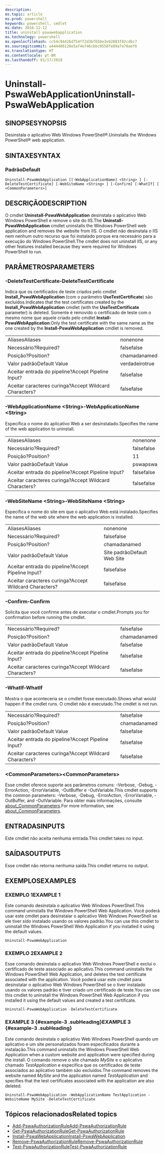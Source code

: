 ```yaml
---
description: 
ms.topic: article
ms.prod: powershell
keywords: powershell, cmdlet
ms.date: 2016-12-12
title: uninstall pswawebapplication
ms.technology: powershell
ms.openlocfilehash: cc54c94426d754ff2d3bf658e3e92083f02cd6c7
ms.sourcegitcommit: a444406120e5af4e746cbbc0558fe89a7e78aef6
ms.translationtype: HT
ms.contentlocale: pt-BR
ms.lasthandoff: 01/17/2018
---
```

# <a name="uninstall-pswawebapplication"></a><span data-ttu-id="6a38c-103">Uninstall-PswaWebApplication</span><span class="sxs-lookup"><span data-stu-id="6a38c-103">Uninstall-PswaWebApplication</span></span>

## <a name="synopsis"></a><span data-ttu-id="6a38c-104">SINOPSE</span><span class="sxs-lookup"><span data-stu-id="6a38c-104">SYNOPSIS</span></span>

<span data-ttu-id="6a38c-105">Desinstala o aplicativo Web Windows PowerShell®.</span><span class="sxs-lookup"><span data-stu-id="6a38c-105">Uninstalls the Windows PowerShell® web application.</span></span>

## <a name="syntax"></a><span data-ttu-id="6a38c-106">SINTAXE</span><span class="sxs-lookup"><span data-stu-id="6a38c-106">SYNTAX</span></span>

### <a name="default"></a><span data-ttu-id="6a38c-107">Padrão</span><span class="sxs-lookup"><span data-stu-id="6a38c-107">Default</span></span>
```
Uninstall-PswaWebApplication [[-WebApplicationName] <String> ] [-DeleteTestCertificate] [-WebSiteName <String> ] [-Confirm] [-WhatIf] [ <CommonParameters>]
```

## <a name="description"></a><span data-ttu-id="6a38c-108">DESCRIÇÃO</span><span class="sxs-lookup"><span data-stu-id="6a38c-108">DESCRIPTION</span></span>

<span data-ttu-id="6a38c-109">O cmdlet **Uninstall-PswaWebApplication** desinstala o aplicativo Web Windows PowerShell e remove o site do IIS.</span><span class="sxs-lookup"><span data-stu-id="6a38c-109">The **Uninstall-PswaWebApplication** cmdlet uninstalls the Windows PowerShell web application and removes the website from IIS.</span></span> <span data-ttu-id="6a38c-110">O cmdlet não desinstala o IIS nem nenhum outro recurso que foi instalado porque era necessário para a execução do Windows PowerShell.</span><span class="sxs-lookup"><span data-stu-id="6a38c-110">The cmdlet does not uninstall IIS, or any other features installed because they were required for Windows PowerShell to run.</span></span>

## <a name="parameters"></a><span data-ttu-id="6a38c-111">PARÂMETROS</span><span class="sxs-lookup"><span data-stu-id="6a38c-111">PARAMETERS</span></span>

### <a name="-deletetestcertificate"></a><span data-ttu-id="6a38c-112">-DeleteTestCertificate</span><span class="sxs-lookup"><span data-stu-id="6a38c-112">-DeleteTestCertificate</span></span>

<span data-ttu-id="6a38c-113">Indica que os certificados de teste criados pelo cmdlet **Install\_PswaWebApplication** (com o parâmetro **UseTestCertificate**) são excluídos.</span><span class="sxs-lookup"><span data-stu-id="6a38c-113">Indicates that the test certificates created by the **Install\_PswaWebApplication** cmdlet (with the **UseTestCertificate** parameter) is deleted.</span></span>
<span data-ttu-id="6a38c-114">Somente é removido o certificado de teste com o mesmo nome que aquele criado pelo cmdlet **Install-PswaWebApplication**.</span><span class="sxs-lookup"><span data-stu-id="6a38c-114">Only the test certificate with the same name as the one created by the **Install-PswaWebApplication** cmdlet is removed.</span></span>

|||  
|-|-|
| <span data-ttu-id="6a38c-115">Aliases</span><span class="sxs-lookup"><span data-stu-id="6a38c-115">Aliases</span></span>                              | <span data-ttu-id="6a38c-116">none</span><span class="sxs-lookup"><span data-stu-id="6a38c-116">none</span></span>                                 |
| <span data-ttu-id="6a38c-117">Necessário?</span><span class="sxs-lookup"><span data-stu-id="6a38c-117">Required?</span></span>                            | <span data-ttu-id="6a38c-118">false</span><span class="sxs-lookup"><span data-stu-id="6a38c-118">false</span></span>                                |
| <span data-ttu-id="6a38c-119">Posição?</span><span class="sxs-lookup"><span data-stu-id="6a38c-119">Position?</span></span>                            | <span data-ttu-id="6a38c-120">chamada</span><span class="sxs-lookup"><span data-stu-id="6a38c-120">named</span></span>                                |
| <span data-ttu-id="6a38c-121">Valor padrão</span><span class="sxs-lookup"><span data-stu-id="6a38c-121">Default Value</span></span>                        | <span data-ttu-id="6a38c-122">verdadeiro</span><span class="sxs-lookup"><span data-stu-id="6a38c-122">true</span></span>                                 |
| <span data-ttu-id="6a38c-123">Aceitar entrada do pipeline?</span><span class="sxs-lookup"><span data-stu-id="6a38c-123">Accept Pipeline Input?</span></span>               | <span data-ttu-id="6a38c-124">false</span><span class="sxs-lookup"><span data-stu-id="6a38c-124">false</span></span>                                |
| <span data-ttu-id="6a38c-125">Aceitar caracteres curinga?</span><span class="sxs-lookup"><span data-stu-id="6a38c-125">Accept Wildcard Characters?</span></span>          | <span data-ttu-id="6a38c-126">false</span><span class="sxs-lookup"><span data-stu-id="6a38c-126">false</span></span>                                |

### <a name="-webapplicationname-ltstringgt"></a><span data-ttu-id="6a38c-127">-WebApplicationName &lt;String&gt;</span><span class="sxs-lookup"><span data-stu-id="6a38c-127">-WebApplicationName &lt;String&gt;</span></span>

<span data-ttu-id="6a38c-128">Especifica o nome do aplicativo Web a ser desinstalado.</span><span class="sxs-lookup"><span data-stu-id="6a38c-128">Specifies the name of the web application to uninstall.</span></span>

|||  
|-|-|
| <span data-ttu-id="6a38c-129">Aliases</span><span class="sxs-lookup"><span data-stu-id="6a38c-129">Aliases</span></span>                              | <span data-ttu-id="6a38c-130">none</span><span class="sxs-lookup"><span data-stu-id="6a38c-130">none</span></span>                                 |
| <span data-ttu-id="6a38c-131">Necessário?</span><span class="sxs-lookup"><span data-stu-id="6a38c-131">Required?</span></span>                            | <span data-ttu-id="6a38c-132">false</span><span class="sxs-lookup"><span data-stu-id="6a38c-132">false</span></span>                                |
| <span data-ttu-id="6a38c-133">Posição?</span><span class="sxs-lookup"><span data-stu-id="6a38c-133">Position?</span></span>                            | <span data-ttu-id="6a38c-134">1</span><span class="sxs-lookup"><span data-stu-id="6a38c-134">1</span></span>                                    |
| <span data-ttu-id="6a38c-135">Valor padrão</span><span class="sxs-lookup"><span data-stu-id="6a38c-135">Default Value</span></span>                        | <span data-ttu-id="6a38c-136">pswa</span><span class="sxs-lookup"><span data-stu-id="6a38c-136">pswa</span></span>                                 |
| <span data-ttu-id="6a38c-137">Aceitar entrada do pipeline?</span><span class="sxs-lookup"><span data-stu-id="6a38c-137">Accept Pipeline Input?</span></span>               | <span data-ttu-id="6a38c-138">false</span><span class="sxs-lookup"><span data-stu-id="6a38c-138">false</span></span>                                |
| <span data-ttu-id="6a38c-139">Aceitar caracteres curinga?</span><span class="sxs-lookup"><span data-stu-id="6a38c-139">Accept Wildcard Characters?</span></span>          | <span data-ttu-id="6a38c-140">false</span><span class="sxs-lookup"><span data-stu-id="6a38c-140">false</span></span>                                |

### <a name="-websitename-ltstringgt"></a><span data-ttu-id="6a38c-141">-WebSiteName &lt;String&gt;</span><span class="sxs-lookup"><span data-stu-id="6a38c-141">-WebSiteName &lt;String&gt;</span></span>

<span data-ttu-id="6a38c-142">Especifica o nome do site em que o aplicativo Web está instalado.</span><span class="sxs-lookup"><span data-stu-id="6a38c-142">Specifies the name of the web site where the web application is installed.</span></span>

|||  
|-|-|
| <span data-ttu-id="6a38c-143">Aliases</span><span class="sxs-lookup"><span data-stu-id="6a38c-143">Aliases</span></span>                              | <span data-ttu-id="6a38c-144">none</span><span class="sxs-lookup"><span data-stu-id="6a38c-144">none</span></span>                                 |
| <span data-ttu-id="6a38c-145">Necessário?</span><span class="sxs-lookup"><span data-stu-id="6a38c-145">Required?</span></span>                            | <span data-ttu-id="6a38c-146">false</span><span class="sxs-lookup"><span data-stu-id="6a38c-146">false</span></span>                                |
| <span data-ttu-id="6a38c-147">Posição?</span><span class="sxs-lookup"><span data-stu-id="6a38c-147">Position?</span></span>                            | <span data-ttu-id="6a38c-148">chamada</span><span class="sxs-lookup"><span data-stu-id="6a38c-148">named</span></span>                                |
| <span data-ttu-id="6a38c-149">Valor padrão</span><span class="sxs-lookup"><span data-stu-id="6a38c-149">Default Value</span></span>                        | <span data-ttu-id="6a38c-150">Site padrão</span><span class="sxs-lookup"><span data-stu-id="6a38c-150">Default Web Site</span></span>                     |
| <span data-ttu-id="6a38c-151">Aceitar entrada do pipeline?</span><span class="sxs-lookup"><span data-stu-id="6a38c-151">Accept Pipeline Input?</span></span>               | <span data-ttu-id="6a38c-152">false</span><span class="sxs-lookup"><span data-stu-id="6a38c-152">false</span></span>                                |
| <span data-ttu-id="6a38c-153">Aceitar caracteres curinga?</span><span class="sxs-lookup"><span data-stu-id="6a38c-153">Accept Wildcard Characters?</span></span>          | <span data-ttu-id="6a38c-154">false</span><span class="sxs-lookup"><span data-stu-id="6a38c-154">false</span></span>                                |

### <a name="-confirm"></a><span data-ttu-id="6a38c-155">-Confirm</span><span class="sxs-lookup"><span data-stu-id="6a38c-155">-Confirm</span></span>

<span data-ttu-id="6a38c-156">Solicita que você confirme antes de executar o cmdlet.</span><span class="sxs-lookup"><span data-stu-id="6a38c-156">Prompts you for confirmation before running the cmdlet.</span></span>

|||  
|-|-|
| <span data-ttu-id="6a38c-157">Necessário?</span><span class="sxs-lookup"><span data-stu-id="6a38c-157">Required?</span></span>                            | <span data-ttu-id="6a38c-158">false</span><span class="sxs-lookup"><span data-stu-id="6a38c-158">false</span></span>                                |
| <span data-ttu-id="6a38c-159">Posição?</span><span class="sxs-lookup"><span data-stu-id="6a38c-159">Position?</span></span>                            | <span data-ttu-id="6a38c-160">chamada</span><span class="sxs-lookup"><span data-stu-id="6a38c-160">named</span></span>                                |
| <span data-ttu-id="6a38c-161">Valor padrão</span><span class="sxs-lookup"><span data-stu-id="6a38c-161">Default Value</span></span>                        | <span data-ttu-id="6a38c-162">false</span><span class="sxs-lookup"><span data-stu-id="6a38c-162">false</span></span>                                |
| <span data-ttu-id="6a38c-163">Aceitar entrada do pipeline?</span><span class="sxs-lookup"><span data-stu-id="6a38c-163">Accept Pipeline Input?</span></span>               | <span data-ttu-id="6a38c-164">false</span><span class="sxs-lookup"><span data-stu-id="6a38c-164">false</span></span>                                |
| <span data-ttu-id="6a38c-165">Aceitar caracteres curinga?</span><span class="sxs-lookup"><span data-stu-id="6a38c-165">Accept Wildcard Characters?</span></span>          | <span data-ttu-id="6a38c-166">false</span><span class="sxs-lookup"><span data-stu-id="6a38c-166">false</span></span>                                |

### <a name="-whatif"></a><span data-ttu-id="6a38c-167">-WhatIf</span><span class="sxs-lookup"><span data-stu-id="6a38c-167">-WhatIf</span></span>

<span data-ttu-id="6a38c-168">Mostra o que aconteceria se o cmdlet fosse executado.</span><span class="sxs-lookup"><span data-stu-id="6a38c-168">Shows what would happen if the cmdlet runs.</span></span>
<span data-ttu-id="6a38c-169">O cmdlet não é executado.</span><span class="sxs-lookup"><span data-stu-id="6a38c-169">The cmdlet is not run.</span></span>

|||  
|-|-|
| <span data-ttu-id="6a38c-170">Necessário?</span><span class="sxs-lookup"><span data-stu-id="6a38c-170">Required?</span></span>                            | <span data-ttu-id="6a38c-171">false</span><span class="sxs-lookup"><span data-stu-id="6a38c-171">false</span></span>                                |
| <span data-ttu-id="6a38c-172">Posição?</span><span class="sxs-lookup"><span data-stu-id="6a38c-172">Position?</span></span>                            | <span data-ttu-id="6a38c-173">chamada</span><span class="sxs-lookup"><span data-stu-id="6a38c-173">named</span></span>                                |
| <span data-ttu-id="6a38c-174">Valor padrão</span><span class="sxs-lookup"><span data-stu-id="6a38c-174">Default Value</span></span>                        | <span data-ttu-id="6a38c-175">false</span><span class="sxs-lookup"><span data-stu-id="6a38c-175">false</span></span>                                |
| <span data-ttu-id="6a38c-176">Aceitar entrada do pipeline?</span><span class="sxs-lookup"><span data-stu-id="6a38c-176">Accept Pipeline Input?</span></span>               | <span data-ttu-id="6a38c-177">false</span><span class="sxs-lookup"><span data-stu-id="6a38c-177">false</span></span>                                |
| <span data-ttu-id="6a38c-178">Aceitar caracteres curinga?</span><span class="sxs-lookup"><span data-stu-id="6a38c-178">Accept Wildcard Characters?</span></span>          | <span data-ttu-id="6a38c-179">false</span><span class="sxs-lookup"><span data-stu-id="6a38c-179">false</span></span>                                |

### <a name="ltcommonparametersgt"></a><span data-ttu-id="6a38c-180">&lt;CommonParameters&gt;</span><span class="sxs-lookup"><span data-stu-id="6a38c-180">&lt;CommonParameters&gt;</span></span>

<span data-ttu-id="6a38c-181">Esse cmdlet oferece suporte aos parâmetros comuns: -Verbose, -Debug, -ErrorAction, -ErrorVariable, -OutBuffer e -OutVariable.</span><span class="sxs-lookup"><span data-stu-id="6a38c-181">This cmdlet supports the common parameters: -Verbose, -Debug, -ErrorAction, -ErrorVariable, -OutBuffer, and -OutVariable.</span></span>
<span data-ttu-id="6a38c-182">Para obter mais informações, consulte [about_CommonParameters](http://go.microsoft.com/fwlink/p/?LinkID=113216).</span><span class="sxs-lookup"><span data-stu-id="6a38c-182">For more information, see [about_CommonParameters](http://go.microsoft.com/fwlink/p/?LinkID=113216).</span></span>

## <a name="inputs"></a><span data-ttu-id="6a38c-183">ENTRADAS</span><span class="sxs-lookup"><span data-stu-id="6a38c-183">INPUTS</span></span>

<span data-ttu-id="6a38c-184">Este cmdlet não aceita nenhuma entrada.</span><span class="sxs-lookup"><span data-stu-id="6a38c-184">This cmdlet takes no input.</span></span>

## <a name="outputs"></a><span data-ttu-id="6a38c-185">SAÍDAS</span><span class="sxs-lookup"><span data-stu-id="6a38c-185">OUTPUTS</span></span>

<span data-ttu-id="6a38c-186">Esse cmdlet não retorna nenhuma saída.</span><span class="sxs-lookup"><span data-stu-id="6a38c-186">This cmdlet returns no output.</span></span>

## <a name="examples"></a><span data-ttu-id="6a38c-187">EXEMPLOS</span><span class="sxs-lookup"><span data-stu-id="6a38c-187">EXAMPLES</span></span>

### <a name="example-1"></a><span data-ttu-id="6a38c-188">EXEMPLO 1</span><span class="sxs-lookup"><span data-stu-id="6a38c-188">EXAMPLE 1</span></span>

<span data-ttu-id="6a38c-189">Este comando desinstala o aplicativo Web Windows PowerShell.</span><span class="sxs-lookup"><span data-stu-id="6a38c-189">This command uninstalls the Windows PowerShell Web Application.</span></span>
<span data-ttu-id="6a38c-190">Você poderá usar este cmdlet para desinstalar o aplicativo Web Windows PowerShell se ele tiver sido instalado usando os valores padrão.</span><span class="sxs-lookup"><span data-stu-id="6a38c-190">You can use this cmdlet to uninstall the Windows PowerShell Web Application if you installed it using the default values.</span></span>

```PowerShell
Uninstall-PswaWebApplication
```

### <a name="example-2"></a><span data-ttu-id="6a38c-191">EXEMPLO 2</span><span class="sxs-lookup"><span data-stu-id="6a38c-191">EXAMPLE 2</span></span>

<span data-ttu-id="6a38c-192">Esse comando desinstala o aplicativo Web Windows PowerShell e exclui o certificado de teste associado ao aplicativo.</span><span class="sxs-lookup"><span data-stu-id="6a38c-192">This command uninstalls the Windows PowerShell Web Application, and deletes the test certificate associated with the application.</span></span>
<span data-ttu-id="6a38c-193">Você poderá usar este cmdlet para desinstalar o aplicativo Web Windows PowerShell se o tiver instalado usando os valores padrão e tiver criado um certificado de teste.</span><span class="sxs-lookup"><span data-stu-id="6a38c-193">You can use this cmdlet to uninstall the Windows PowerShell Web Application if you installed it using the default values and created a test certificate.</span></span>

```PowerShell
Uninstall-PswaWebApplication -DeleteTestCertificate
```

### <a name="example-3-example-3-subheading"></a><span data-ttu-id="6a38c-194">EXAMPLE 3 {#example-3 .subHeading}</span><span class="sxs-lookup"><span data-stu-id="6a38c-194">EXAMPLE 3 {#example-3 .subHeading}</span></span>

<span data-ttu-id="6a38c-195">Este comando desinstala o aplicativo Web Windows PowerShell quando um aplicativo e um site personalizados foram especificados durante a instalação.</span><span class="sxs-lookup"><span data-stu-id="6a38c-195">This command uninstalls the Windows PowerShell Web Application when a custom website and application were specified during the install.</span></span>
<span data-ttu-id="6a38c-196">O comando remove o site chamado *MySite* e o aplicativo chamado *TestApplication* e especifica que os certificados de teste associados ao aplicativo também são excluídos.</span><span class="sxs-lookup"><span data-stu-id="6a38c-196">The command removes the website named *MySite* and the application named *TestApplication* and specifies that the test certificates associated with the application are also deleted.</span></span>

```
Uninstall-PswaWebApplication -WebApplicationName TestApplication -WebsiteName MySite -DeleteTestCertificate
```

## <a name="related-topics"></a><span data-ttu-id="6a38c-197">Tópicos relacionados</span><span class="sxs-lookup"><span data-stu-id="6a38c-197">Related topics</span></span>

- [<span data-ttu-id="6a38c-198">Add-PswaAuthorizationRule</span><span class="sxs-lookup"><span data-stu-id="6a38c-198">Add-PswaAuthorizationRule</span></span>](add-pswaauthorizationrule.md)
- [<span data-ttu-id="6a38c-199">Get-PswaAuthorizationRule</span><span class="sxs-lookup"><span data-stu-id="6a38c-199">Get-PswaAuthorizationRule</span></span>](get-pswaauthorizationrule.md)
- [<span data-ttu-id="6a38c-200">Install-PswaWebApplication</span><span class="sxs-lookup"><span data-stu-id="6a38c-200">Install-PswaWebApplication</span></span>](install-pswawebapplication.md)
- [<span data-ttu-id="6a38c-201">Remove-PswaAuthorizationRule</span><span class="sxs-lookup"><span data-stu-id="6a38c-201">Remove-PswaAuthorizationRule</span></span>](remove-pswaauthorizationrule.md)
- [<span data-ttu-id="6a38c-202">Test-PswaAuthorizationRule</span><span class="sxs-lookup"><span data-stu-id="6a38c-202">Test-PswaAuthorizationRule</span></span>](test-pswaauthorizationrule.md)
